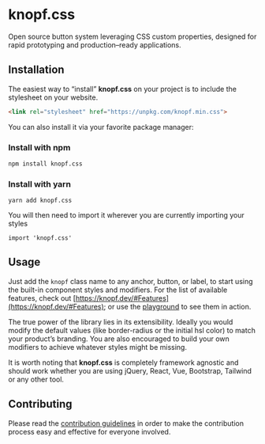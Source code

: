 # knopf.css

Open source button system leveraging CSS custom properties, designed for rapid prototyping and production–ready applications.

## Installation

The easiest way to “install” **knopf.css** on your project is to include the stylesheet on your website.

```html
<link rel="stylesheet" href="https://unpkg.com/knopf.min.css">
```

You can also install it via your favorite package manager:

### Install with npm
```bash
npm install knopf.css
```

### Install with yarn
```bashf
yarn add knopf.css
```

You will then need to import it wherever you are currently importing your styles
```node
import 'knopf.css'
```

## Usage

Just add the `knopf` class name to any anchor, button, or label, to start using the built-in component styles and modifiers. For the list of available features, check out [https://knopf.dev/#Features](https://knopf.dev/#Features); or use the [playground](https://knopf.dev/#Playground) to see them in action.

The true power of the library lies in its extensibility. Ideally you would modify the default values (like border-radius or the initial hsl color) to match your product’s branding. You are also encouraged to build your own modifiers to achieve whatever styles might be missing.

It is worth noting that **knopf.css** is completely framework agnostic and should work whether you are using jQuery, React, Vue, Bootstrap, Tailwind or any other tool.

## Contributing

Please read the [contribution guidelines](CONTRIBUTING.md) in order to make the contribution process easy and effective for everyone involved.
